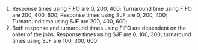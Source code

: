 1. Response times using FIFO are 0, 200, 400; Turnaround time using FIFO are 200, 400, 600; Response times using SJF are 0, 200, 400; Turnaround time using SJF are 200, 400, 600;
2. Both response and turnaround times using FIFO are dependent on the order of the jobs. Response times using SJF are 0, 100, 300; turnaround times using SJF are 100, 300, 600